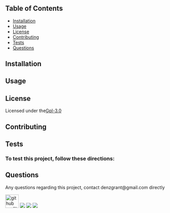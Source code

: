 
  <h1></h1>
  <p></p>
  <h2>Table of Contents</h2>
  <ul> 
   <li><a href="#Installation">Installation</a></li> 
   <li><a href="#Usage">Usage</a></li>   
   <li><a href="#License">License</a></li>   
   <li><a href="#Contributing">Contributing</a></li>   
   <li><a href="#Tests">Tests</a></li>   
   <li><a href="#Questions">Questions</a></li>                         
  </ul>
  <h2 id="Installation">Installation</h2>                         
  <p></p>
  <h2 id="Usage">Usage</h2>
  <p></p> 
  <h2 id="License">License</h2>
  <p>Licensed under the<a href="./README.md">Gpl-3.0</a></p>
  <h2 id="Contributing">Contributing</h2>
  <p></p>
  <h2 id="Tests">Tests</h2>
  <h3>To test this project, follow these directions:</h3>
  <p></p>
  <h2 id="Questions">Questions</h2>
  <p style="strong">Any questions regarding this project, contact denzgrant@gmail.com directly</p> 
  <img src="https://avatars.githubusercontent.com/u/58059554?" alt="git hub profile picture" height="42" width="42">
  <img src="https://img.shields.io/badge/Node-12.16.3-brightgreen">
  <img src="https://img.shields.io/badge/-JavaScript-brightgreen">
  <img src="https://img.shields.io/github/followers/denzgrant?label=follow&style=social">                           
  
